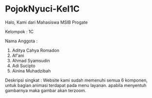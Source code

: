 # PojokNyuci-Kel1C

Halo, Kami dari Mahasiswa MSIB Progate

Kelompok : 1C

Nama Anggota :
1. Aditya Cahya Romadon
2. Af'ani
3. Ahmad Syamsudin
4. Adi Sucipto
5. Ainina Muhadzibah

Deskripsi singkat :
Website kami sudah memenuhi semua 6 komponen, untuk bagian animasi terdapat pada menu layanan. apabila menyentuh gambarnya maka gambar akan terzoom.
